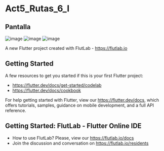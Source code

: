 # Act5_Rutas_6_I

## Pantalla
![image](https://github.com/user-attachments/assets/18290e78-86bc-4933-8e06-66d16c81961b)
![image](https://github.com/user-attachments/assets/05e5c15f-b2db-4624-9320-429331ceb495)
![image](https://github.com/user-attachments/assets/66cc00e8-008b-4202-8a69-9e1518ff4c19)



A new Flutter project created with FlutLab - https://flutlab.io
## Getting Started

A few resources to get you started if this is your first Flutter project:

- https://flutter.dev/docs/get-started/codelab
- https://flutter.dev/docs/cookbook

For help getting started with Flutter, view our
https://flutter.dev/docs, which offers tutorials,
samples, guidance on mobile development, and a full API reference.

## Getting Started: FlutLab - Flutter Online IDE

- How to use FlutLab? Please, view our https://flutlab.io/docs
- Join the discussion and conversation on https://flutlab.io/residents

